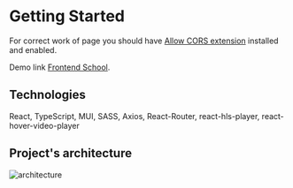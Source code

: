 # Getting Started

For correct work of page you should have [Allow CORS extension](https://chrome.google.com/webstore/detail/allow-cors-access-control/lhobafahddgcelffkeicbaginigeejlf) installed and enabled.

Demo link [Frontend School](https://polosanya.github.io/frontend-school/).

## Technologies

React, TypeScript, MUI, SASS, Axios, React-Router, react-hls-player, react-hover-video-player

## Project's architecture

![architecture](https://i.imgur.com/NUkY29F.png)
